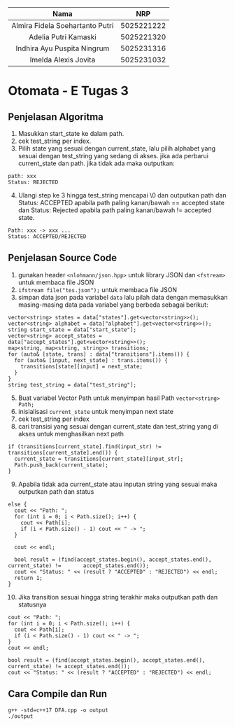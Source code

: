   | Nama                      | NRP        |
  |:-------------------------:|:----------:|
  | Almira Fidela Soehartanto Putri | 5025221222 |
  | Adelia Putri Kamaski        | 5025221320 |
  | Indhira Ayu Puspita Ningrum | 5025231316 |
  | Imelda Alexis Jovita  | 5025231032 |
  
  # Otomata - E Tugas 3

  ## Penjelasan Algoritma
  1. Masukkan start_state ke dalam path.
  2. cek test_string per index.
  3. Pilih state yang sesuai dengan current_state, lalu pilih alphabet yang sesuai dengan test_string yang sedang di akses. jika ada perbarui current_state dan path. jika tidak ada maka outputkan:
```
path: xxx
Status: REJECTED
```
  4. Ulangi step ke 3 hingga test_string mencapai \0 dan outputkan path dan Status: ACCEPTED apabila path paling kanan/bawah == accepted state dan Status: Rejected apabila path paling kanan/bawah != accepted state.
```
Path: xxx -> xxx ...
Status: ACCEPTED/REJECTED
```
  ## Penjelasan Source Code
  1. gunakan header `<nlohmann/json.hpp>` untuk library JSON dan `<fstream>` untuk membaca file JSON
  2. `ifstream file("tes.json");` untuk membaca file JSON
  4. simpan data json pada variabel `data` lalu pilah data dengan memasukkan masing-masing data pada variabel yang berbeda sebagai berikut:
```
vector<string> states = data["states"].get<vector<string>>();
vector<string> alphabet = data["alphabet"].get<vector<string>>();
string start_state = data["start_state"];
vector<string> accept_states = data["accept_states"].get<vector<string>>();
map<string, map<string, string>> transitions;
for (auto& [state, trans] : data["transitions"].items()) {
  for (auto& [input, next_state] : trans.items()) {
    transitions[state][input] = next_state;
  }
}
string test_string = data["test_string"];
```
  5. Buat variabel Vector Path untuk menyimpan hasil Path `vector<string> Path;`
  6.  inisialisasi `current_state` untuk menyimpan next state
  7.  cek test_string per index
  8.  cari transisi yang sesuai dengan current_state dan test_string yang di akses untuk menghasilkan next path
```
if (transitions[current_state].find(input_str) != transitions[current_state].end()) {
  current_state = transitions[current_state][input_str];
  Path.push_back(current_state);
}
```
  9. Apabila tidak ada current_state atau inputan string yang sesuai maka outputkan path dan status
```
else {
  cout << "Path: ";
  for (int i = 0; i < Path.size(); i++) {
    cout << Path[i];
    if (i < Path.size() - 1) cout << " -> ";
  }

  cout << endl;

  bool result = (find(accept_states.begin(), accept_states.end(), current_state) !=       accept_states.end());
  cout << "Status: " << (result ? "ACCEPTED" : "REJECTED") << endl;
  return 1;
}
```
  10. Jika transition sesuai hingga string terakhir maka outputkan path dan statusnya
```
cout << "Path: ";
for (int i = 0; i < Path.size(); i++) {
  cout << Path[i];
  if (i < Path.size() - 1) cout << " -> ";
}
cout << endl;

bool result = (find(accept_states.begin(), accept_states.end(), current_state) != accept_states.end());
cout << "Status: " << (result ? "ACCEPTED" : "REJECTED") << endl;
```
## Cara Compile dan Run
```
g++ -std=c++17 DFA.cpp -o output
./output
```
      
